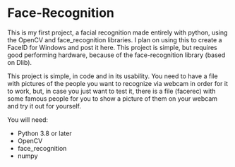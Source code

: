 # Face-Recognition
This is my first project, a facial recognition made entirely with python, using the OpenCV and face_recognition libraries. I plan on using this to create a FaceID for Windows and post it here. This project is simple, but requires good performing hardware, because of the face-recognition library (based on Dlib).


This project is simple, in code and in its usability.
You need to have a file with pictures of the people you want to recognize via webcam in order for it to work, but, in case you just want to test it,
there is a file (facerec) with some famous people for you to show a picture of them on your webcam and try it out for yourself.

You will need:
- Python 3.8 or later  
- OpenCV
- face_recognition
- numpy  
